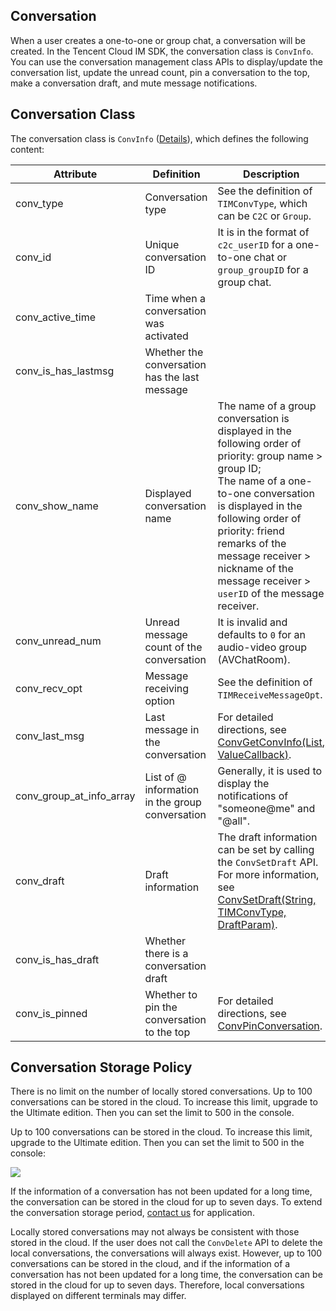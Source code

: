 ## Conversation
When a user creates a one-to-one or group chat, a conversation will be created.
In the Tencent Cloud IM SDK, the conversation class is `ConvInfo`. You can use the conversation management class APIs to display/update the conversation list, update the unread count, pin a conversation to the top, make a conversation draft, and mute message notifications.

## Conversation Class
The conversation class is `ConvInfo` ([Details](https://comm.qq.com/im/doc/unity/en/types/ConvAttributes/ConvInfo.html)), which defines the following content:

| Attribute                | Definition                                      | Description                                                                                                                                                                                                                                                                                                       |
| ------------------------ | ----------------------------------------------- | ----------------------------------------------------------------------------------------------------------------------------------------------------------------------------------------------------------------------------------------------------------------------------------------------------------------- |
| conv_type                | Conversation type                               | See the definition of `TIMConvType`, which can be `C2C` or `Group`.                                                                                                                                                                                                                                               |
| conv_id                  | Unique conversation ID                          | It is in the format of `c2c_userID` for a one-to-one chat or `group_groupID` for a group chat.                                                                                                                                                                                                                    |
| conv_active_time         | Time when a conversation was activated          |                                                                                                                                                                                                                                                                                                                   |
| conv_is_has_lastmsg      | Whether the conversation has the last message   |                                                                                                                                                                                                                                                                                                                   |
| conv_show_name           | Displayed conversation name                     | The name of a group conversation is displayed in the following order of priority: group name > group ID; <br>The name of a one-to-one conversation is displayed in the following order of priority: friend remarks of the message receiver > nickname of the message receiver > `userID` of the message receiver. |
| conv_unread_num          | Unread message count of the conversation        | It is invalid and defaults to `0` for an audio-video group (AVChatRoom).                                                                                                                                                                                                                                          |
| conv_recv_opt            | Message receiving option                        | See the definition of `TIMReceiveMessageOpt`.                                                                                                                                                                                                                                                                     |
| conv_last_msg            | Last message in the conversation                | For detailed directions, see [ConvGetConvInfo(List<ConvParam>, ValueCallback<String>)](https://comm.qq.com/im/doc/unity/en/api/ConvApi/ConvGetConvInfo.html).                                                                                                                                                     |
| conv_group_at_info_array | List of @ information in the group conversation | Generally, it is used to display the notifications of "someone@me" and "@all".                                                                                                                                                                                                                                    |
| conv_draft               | Draft information                               | The draft information can be set by calling the `ConvSetDraft` API. For more information, see [ConvSetDraft(String, TIMConvType, DraftParam)](https://comm.qq.com/im/doc/unity/en/api/ConvApi/ConvSetDraft.html).                                                                                                 |
| conv_is_has_draft        | Whether there is a conversation draft           |                                                                                                                                                                                                                                                                                                                   |
| conv_is_pinned           | Whether to pin the conversation to the top      | For detailed directions, see [ConvPinConversation](https://comm.qq.com/im/doc/unity/en/api/ConvApi/ConvPinConversation.html).                                                                                                                                                                                     |

## Conversation Storage Policy
There is no limit on the number of locally stored conversations.
Up to 100 conversations can be stored in the cloud. To increase this limit, upgrade to the Ultimate edition. Then you can set the limit to 500 in the console.

Up to 100 conversations can be stored in the cloud. To increase this limit, upgrade to the Ultimate edition. Then you can set the limit to 500 in the console:

![](https://qcloudimg.tencent-cloud.cn/raw/ba00871ad091df6fbe7cbf0ceb0e7607.png)

If the information of a conversation has not been updated for a long time, the conversation can be stored in the cloud for up to seven days. To extend the conversation storage period, [contact us](https://console.cloud.tencent.com/workorder/category) for application.

Locally stored conversations may not always be consistent with those stored in the cloud. If the user does not call the `ConvDelete` API to delete the local conversations, the conversations will always exist. However, up to 100 conversations can be stored in the cloud, and if the information of a conversation has not been updated for a long time, the conversation can be stored in the cloud for up to seven days. Therefore, local conversations displayed on different terminals may differ.

